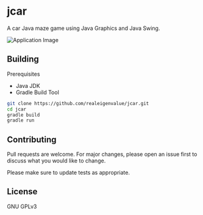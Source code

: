 # jcar

A car Java maze game using Java Graphics and Java Swing.

![Application Image](jcar.png)

## Building

Prerequisites
- Java JDK
- Gradle Build Tool

```bash
git clone https://github.com/realeigenvalue/jcar.git
cd jcar
gradle build
gradle run
```

## Contributing
Pull requests are welcome. For major changes, please open an issue first to discuss what you would like to change.

Please make sure to update tests as appropriate.

## License
GNU GPLv3
